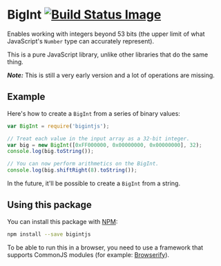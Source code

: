 BigInt [![Build Status Image][]][Build Status]
======

Enables working with integers beyond 53 bits (the upper limit of what
JavaScript's `Number` type can accurately represent).

This is a pure JavaScript library, unlike other libraries that do the
same thing.

***Note:*** This is still a very early version and a lot of operations
are missing.


Example
-------

Here's how to create a `BigInt` from a series of binary values:

```js
var BigInt = require('bigintjs');

// Treat each value in the input array as a 32-bit integer.
var big = new BigInt([0xFF000000, 0x00000000, 0x00000000], 32);
console.log(big.toString());

// You can now perform arithmetics on the BigInt.
console.log(big.shiftRight(8).toString());
```

In the future, it'll be possible to create a `BigInt` from a string.


Using this package
------------------

You can install this package with [NPM][]:

```bash
npm install --save bigintjs
```

To be able to run this in a browser, you need to use a framework that
supports CommonJS modules (for example: [Browserify][]).


[Browserify]: http://browserify.org/
[Build Status]: https://travis-ci.org/blixt/js-bigint
[Build Status Image]: https://api.travis-ci.org/blixt/js-bigint.png?branch=master
[NPM]: https://www.npmjs.org/
